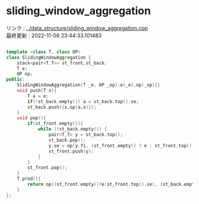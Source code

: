 # sliding_window_aggregation
リンク : [../data_structure/sliding_window_aggregation.cpp](../data_structure/sliding_window_aggregation.cpp)    
最終更新 : 2022-11-08 23:44:33.101483

```cpp

template <class T, class OP>
class SlidingWindowAggregation {
    stack<pair<T,T>> st_front,st_back;
    T e;
    OP op;
public:
    SlidingWindowAggregation(T _e, OP _op):e(_e),op(_op){}
    void push(T x){
        T a = e;
        if(!st_back.empty()) a = st_back.top().se;
        st_back.push({x,op(a,x)});
    }
    void pop(){
        if(st_front.empty()){
            while (!st_back.empty()) {
                pair<T,T> y = st_back.top();
                st_back.pop();
                y.se = op(y.fi, (st_front.empty() ? e : st_front.top().se));
                st_front.push(y);
            }
        }
        st_front.pop();
    }
    T prod(){
        return op((st_front.empty()?e:st_front.top().se), (st_back.empty()?e:st_back.top().se));
    }
};
```